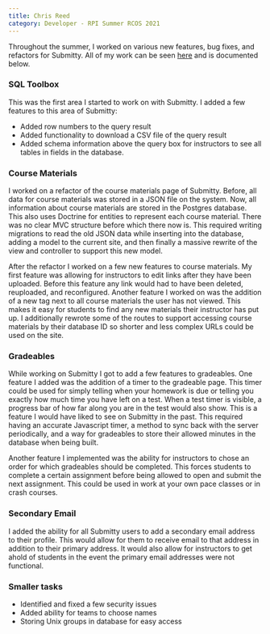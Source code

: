 ```yaml
---
title: Chris Reed
category: Developer - RPI Summer RCOS 2021
---
```


Throughout the summer, I worked on various new features, bug fixes, and refactors for Submitty. All of my work can be seen
[here](https://github.com/Submitty/Submitty/commits?author=cjreed121) and is documented below.

### SQL Toolbox

This was the first area I started to work on with Submitty. I added a few features to this area of Submitty:

- Added row numbers to the query result
- Added functionality to download a CSV file of the query result
- Added schema information above the query box for instructors to see all tables in fields in the database.

### Course Materials

I worked on a refactor of the course materials page of Submitty. Before, all data for course materials was stored in a JSON file on the system.
Now, all information about course materials are stored in the Postgres database. This also uses Doctrine for entities to represent each course
material. There was no clear MVC structure before which there now is. This required writing migrations to read the old JSON data while inserting
into the database, adding a model to the current site, and then finally a massive rewrite of the view and controller to support this new model.

After the refactor I worked on a few new features to course materials. My first feature was allowing for instructors to edit links after they
have been uploaded. Before this feature any link would had to have been deleted, reuploaded, and reconfigured. Another feature I worked on was
the addition of a new tag next to all course materials the user has not viewed. This makes it easy for students to find any new materials their
instructor has put up. I additionally rewrote some of the routes to support accessing course materials by their database ID so shorter and less
complex URLs could be used on the site.

### Gradeables

While working on Submitty I got to add a few features to gradeables. One feature I added was the addition of a timer to the gradeable page.
This timer could be used for simply telling when your homework is due or telling you exactly how much time you have left on a test. When a test
timer is visible, a progress bar of how far along you are in the test would also show. This is a feature I would have liked to see on Submitty
in the past. This required having an accurate Javascript timer, a method to sync back with the server periodically, and a way for gradeables to
store their allowed minutes in the database when being built.

Another feature I implemented was the ability for instructors to chose an order for which gradeables should be completed. This forces students 
to complete a certain assignment before being allowed to open and submit the next assignment. This could be used in work at your own pace classes
or in crash courses.

### Secondary Email

I added the ability for all Submitty users to add a secondary email address to their profile. This would allow for them to receive email to that
address in addition to their primary address. It would also allow for instructors to get ahold of students in the event the primary email
addresses were not functional.

### Smaller tasks

- Identified and fixed a few security issues
- Added ability for teams to choose names
- Storing Unix groups in database for easy access
